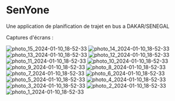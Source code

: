 # SenYone

Une application de planification de trajet en bus a DAKAR/SENEGAL

Captures d'écrans : 

![photo_15_2024-01-10_18-52-33](https://github.com/ousseynoukone/sen_yone/assets/79483988/978a6d6b-5540-400a-9128-5b76eabed11d)
![photo_14_2024-01-10_18-52-33](https://github.com/ousseynoukone/sen_yone/assets/79483988/f355a99d-205d-4355-81ce-8f42fb21583a)
![photo_13_2024-01-10_18-52-33](https://github.com/ousseynoukone/sen_yone/assets/79483988/edb70d77-bd24-4b46-a202-9ff91dd9cf23)
![photo_12_2024-01-10_18-52-33](https://github.com/ousseynoukone/sen_yone/assets/79483988/083021b1-2113-4238-aa51-d2b168e7d6b3)
![photo_11_2024-01-10_18-52-33](https://github.com/ousseynoukone/sen_yone/assets/79483988/fb94aa65-3631-4037-b309-19087d52d55e)
![photo_10_2024-01-10_18-52-33](https://github.com/ousseynoukone/sen_yone/assets/79483988/6f3d9a9a-22c8-4f5e-a9ad-bc5ab490cbae)
![photo_9_2024-01-10_18-52-33](https://github.com/ousseynoukone/sen_yone/assets/79483988/e9233cc7-83c2-4986-a4f1-29fe329a0f9d)
![photo_8_2024-01-10_18-52-33](https://github.com/ousseynoukone/sen_yone/assets/79483988/f79b0fd9-ae8d-4489-87fb-af4a0717415a)
![photo_7_2024-01-10_18-52-33](https://github.com/ousseynoukone/sen_yone/assets/79483988/8c7008b1-fef0-49e4-96e9-8829f9318b1c)
![photo_6_2024-01-10_18-52-33](https://github.com/ousseynoukone/sen_yone/assets/79483988/6453aa09-34d2-49c4-be6f-68009b6b94b6)
![photo_5_2024-01-10_18-52-33](https://github.com/ousseynoukone/sen_yone/assets/79483988/89018d24-b13b-4d61-9f7a-b6bbd9b5d8ea)
![photo_4_2024-01-10_18-52-33](https://github.com/ousseynoukone/sen_yone/assets/79483988/e626345e-1453-4df3-9671-9b7a740e20c3)
![photo_3_2024-01-10_18-52-33](https://github.com/ousseynoukone/sen_yone/assets/79483988/1ffc6440-654e-4efd-b09a-6aa5fbf599e6)
![photo_2_2024-01-10_18-52-33](https://github.com/ousseynoukone/sen_yone/assets/79483988/eef84bb9-b5f3-4abe-9057-4dba67b62308)
![photo_1_2024-01-10_18-52-33](https://github.com/ousseynoukone/sen_yone/assets/79483988/23484943-a940-4446-9044-ac8dfa59df0a)




